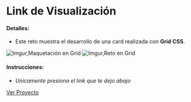# Link de Visualización

#### Detalles:

- Este reto muestra el desarrollo de una card realizada con **Grid CSS**.

![Imgur,Maquetación en Grid](https://i.imgur.com/FuG3CUX.png)
![Imgur,Reto en Grid](https://i.imgur.com/IK09S8B.png)

#### Instrucciones:

- _Unicamente presiona el link que te dejo abajo_

[Ver Proyecto](https://aricanomx.github.io/CSS_Grid_Flexbox/Grid/)
